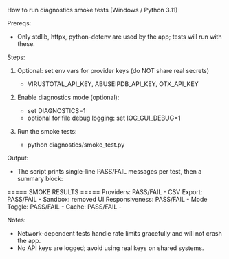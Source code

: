 How to run diagnostics smoke tests (Windows / Python 3.11)

Prereqs:
- Only stdlib, httpx, python-dotenv are used by the app; tests will run with these.

Steps:
1) Optional: set env vars for provider keys (do NOT share real secrets)
   - VIRUSTOTAL_API_KEY, ABUSEIPDB_API_KEY, OTX_API_KEY
   
2) Enable diagnostics mode (optional):
   - set DIAGNOSTICS=1
   - optional for file debug logging: set IOC_GUI_DEBUG=1
3) Run the smoke tests:
   - python diagnostics/smoke_test.py

Output:
- The script prints single-line PASS/FAIL messages per test, then a summary block:

===== SMOKE RESULTS =====
Providers: PASS/FAIL - <reason>
CSV Export: PASS/FAIL - <reason>
Sandbox: removed
UI Responsiveness: PASS/FAIL - <reason>
Mode Toggle: PASS/FAIL - <reason>
Cache: PASS/FAIL - <reason>

Notes:
- Network-dependent tests handle rate limits gracefully and will not crash the app.
- No API keys are logged; avoid using real keys on shared systems.
